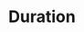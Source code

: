 ---
title: "Duration"

categories: ['']

tags: ['Duration']

arwords: 'فترة'
arwords2: 'المدى الزمني'

arexps: []

enwords: ['Duration']

enexps: []

arlexicons: 'ف'
arlexicons2: 'م'

enlexicons: 'D'

authors: ['Ruqayya Roshdy']

translators: ['']

citations: 'تطبيقات أساسية في المعالجة الآلية للغة العربية'

sources: 'مركز الملك عبدالله بن عبدالعزيز الدولي لخدمة اللغة العربية'

word: "true"

slug: ""
---